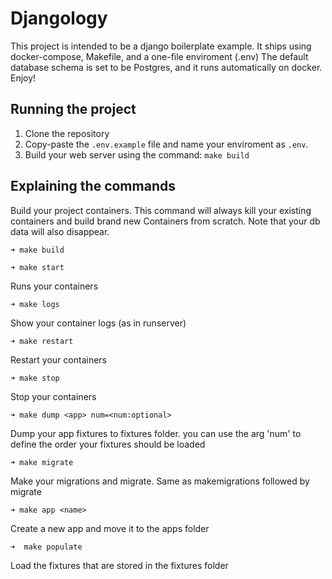 # Djangology
This project is intended to be a django boilerplate example.
It ships using docker-compose, Makefile, and a one-file enviroment (.env)
The default database schema is set to be Postgres, and it runs automatically on docker.
Enjoy!

## Running the project

1. Clone the repository
2. Copy-paste the `.env.example` file and name your enviroment as `.env`.
3. Build your web server using the command: `make build`

## Explaining the commands

 
Build your project containers. This command will always kill your existing containers and build brand new Containers from scratch. Note that your db data will also disappear.
 ```
 ➜ make build
 ```
 
 ```
 ➜ make start
 ```
Runs your containers
<br />
 
 ```
 ➜ make logs
 ```
Show your container logs (as in runserver)
<br />
 
 ```
 ➜ make restart
 ```
Restart your containers
<br />
 
 ```
 ➜ make stop
 ```
Stop your containers
<br />

 ```
 ➜ make dump <app> num=<num:optional>
 ```
Dump your app fixtures to fixtures folder. you can use the arg 'num' to define the order your fixtures should be loaded
<br />

 ```
 ➜ make migrate
 ```
Make your migrations and migrate. Same as makemigrations followed by migrate
<br />
 
 ```
 ➜ make app <name>
 ```
Create a new app and move it to the apps folder
<br />

 ```
➜  make populate
 ```
Load the fixtures that are stored in the fixtures folder
<br />
